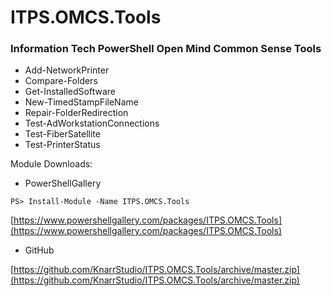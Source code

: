 # ITPS.OMCS.Tools
### Information Tech PowerShell Open Mind Common Sense Tools

- Add-NetworkPrinter
- Compare-Folders
- Get-InstalledSoftware
- New-TimedStampFileName
- Repair-FolderRedirection
- Test-AdWorkstationConnections
- Test-FiberSatellite
- Test-PrinterStatus


Module Downloads: 

- PowerShellGallery 

` PS> Install-Module -Name ITPS.OMCS.Tools ` 

[https://www.powershellgallery.com/packages/ITPS.OMCS.Tools](https://www.powershellgallery.com/packages/ITPS.OMCS.Tools)

- GitHub 

[https://github.com/KnarrStudio/ITPS.OMCS.Tools/archive/master.zip](https://github.com/KnarrStudio/ITPS.OMCS.Tools/archive/master.zip)


